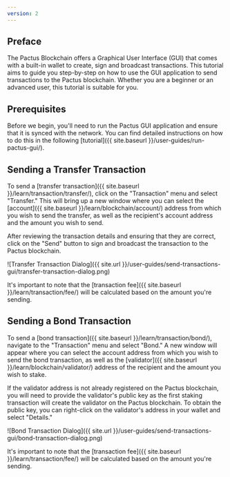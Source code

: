 ```yaml
---
version: 2
---
```


## Preface

The Pactus Blockchain offers a Graphical User Interface (GUI) that comes with a built-in wallet to create,
sign and broadcast transactions.
This tutorial aims to guide you step-by-step on how to use the GUI application to send transactions to the Pactus blockchain.
Whether you are a beginner or an advanced user, this tutorial is suitable for you.

## Prerequisites

Before we begin, you'll need to run the Pactus GUI application and ensure that it is synced with the network.
You can find detailed instructions on how to do this in the following [tutorial]({{ site.baseurl }}/user-guides/run-pactus-gui/).

## Sending a Transfer Transaction

To send a [transfer transaction]({{ site.baseurl }}/learn/transaction/transfer/), click on the "Transaction" menu and
select "Transfer."
This will bring up a new window where you can select the
[account]({{ site.baseurl }}/learn/blockchain/account/) address from which you wish to send the transfer,
as well as the recipient's account address and the amount you wish to send.

After reviewing the transaction details and ensuring that they are correct,
click on the "Send" button to sign and broadcast the transaction to the Pactus blockchain.

![Transfer Transaction Dialog]({{ site.url }}/user-guides/send-transactions-gui/transfer-transaction-dialog.png)

It's important to note that the [transaction fee]({{ site.baseurl }}/learn/transaction/fee/)
will be calculated based on the amount you're sending.

## Sending a Bond Transaction

To send a [bond transaction]({{ site.baseurl }}/learn/transaction/bond/), navigate to the "Transaction" menu
and select "Bond."
A new window will appear where you can select the account address from which you wish to send the bond transaction,
as well as the [validator]({{ site.baseurl }}/learn/blockchain/validator/) address of the recipient and
the amount you wish to stake.

If the validator address is not already registered on the Pactus blockchain, you will need to provide the
validator's public key as the first staking transaction will create the validator on the Pactus blockchain.
To obtain the public key, you can right-click on the validator's address in your wallet
and select "Details."

![Bond Transaction Dialog]({{ site.url }}/user-guides/send-transactions-gui/bond-transaction-dialog.png)

It's important to note that the [transaction fee]({{ site.baseurl }}/learn/transaction/fee/)
will be calculated based on the amount you're sending.

